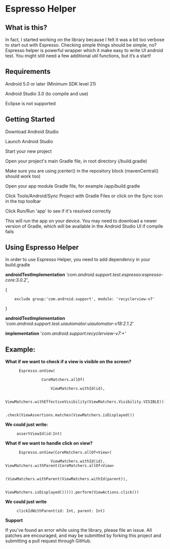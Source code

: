 # Espresso Helper

## What is this?

In fact, I started working on the library because I felt it was a bit too verbose to start out with Espresso. Checking simple things should be simple, no?
Espresso helper is powerful wrapper which it make easy to write UI android test. 
You might still need a few additional util functions, but it’s a start!

    
## Requirements

Android 5.0 or later (Minimum SDK level 21)

Android Studio 3.0 (to compile and use)

Eclipse is not supported



## Getting Started
Download Android Studio

Launch Android Studio

Start your new project

Open your project's main Gradle file, in root directory (/build.gradle)

Make sure you are using jcenter() in the repository block (mavenCentral() should work too)

Open your app module Gradle file, for example /app/build.gradle

Click Tools/Android/Sync Project with Gradle Files or click on the Sync icon in the top toolbar

Click Run/Run 'app' to see if it's resolved correctly

This will run the app on your device. You may need to download a newer version of Gradle, which will be available in the Android Studio UI if compile fails


## Using Espresso Helper

In order to use Espresso Helper, you need to add dependency in your build.gradle

**androidTestImplementation** *'com.android.support.test.espresso:espresso-core:3.0.2'*,

{

        exclude group:'com.android.support', module: 'recyclerview-v7'
}

**androidTestImplementation** *'com.android.support.test.uiautomator:uiautomator-v18:2.1.2'*

**implementation** '*com.android.support:recyclerview-v7:+'*


## Example:
**What if we want to check if a view is visible on the screen?**

          Espresso.onView(

                    CoreMatchers.allOf(

                        ViewMatchers.withId(id),

                        ViewMatchers.withEffectiveVisibility(ViewMatchers.Visibility.VISIBLE)))

                        .check(ViewAssertions.matches(ViewMatchers.isDisplayed())

**We could just write:**

         assertViewId(id:Int)

**What if we want to handle click on view?**

          Espresso.onView(CoreMatchers.allOf<View>(

                        ViewMatchers.withId(id), ViewMatchers.withParent(CoreMatchers.allOf<View>

                                (ViewMatchers.withParent(ViewMatchers.withId(parent)), 

                                ViewMatchers.isDisplayed())))).perform(ViewActions.click())

        
**We could just write**      
  
         clickIdWithParent(id: Int, parent: Int)




**Support**

If you've found an error while using the library, please file an issue. All patches are encouraged, and may be submitted by forking this project and submitting a pull request through GitHub.
